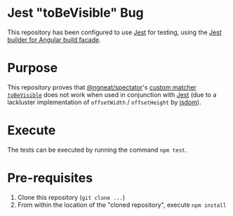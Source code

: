 # Jest "toBeVisible" Bug

This repository has been configured to use [Jest](https://jestjs.io/) for testing, using the [Jest builder for Angular build facade](https://github.com/just-jeb/angular-builders/tree/master/packages/jest).

# Purpose

This repository proves that [@ngneat/spectator](https://github.com/ngneat/spectator)'s [custom matcher](https://github.com/ngneat/spectator#custom-matchers) 
[`toBeVisible`](https://github.com/ngneat/spectator/blob/master/projects/spectator/src/lib/matchers.ts#L406) does not work when used
in conjunction with [Jest](https://jestjs.io/) (due to a lackluster implementation of `offsetWidth` / `offsetHeight` by [jsdom](https://github.com/jsdom/jsdom)).

# Execute

The tests can be executed by running the command `npm test`.

# Pre-requisites

1. Clone this repository (`git clone ...`)
2. From within the location of the "cloned repository", execute `npm install`
